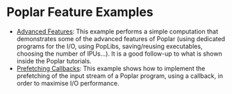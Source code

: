 <!-- Copyright (c) 2021 Graphcore Ltd. All rights reserved. -->
# Poplar Feature Examples

- [Advanced Features](advanced_example): This example performs a simple computation that demonstrates some of the advanced
features of Poplar (using dedicated programs for the I/O, using PopLibs, saving/reusing executables, choosing the number of IPUs...). It is a good follow-up to what is shown inside the Poplar tutorials.
- [Prefetching Callbacks](prefetch): This example shows how to implement the prefetching of the input stream of a Poplar program, using a callback, in order to maximise I/O performance.
